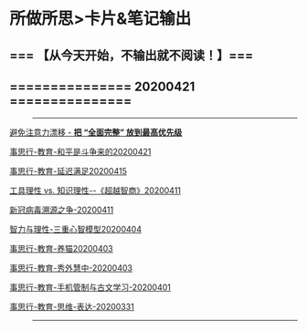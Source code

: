 # 所做所思>卡片&笔记输出

## === 【从今天开始，不输出就不阅读！】===
## =============== 20200421 ===============

> ------------------------------------------------


[避免注意力漂移 - **把 “全面完整” 放到最高优先级**](https://www.zhihu.com/people/AlliMM/pins)


[事思行-教育-和平是斗争来的20200421](https://www.zhihu.com/pin/1236040454036492288)


[事思行-教育-延迟满足20200415](https://www.zhihu.com/pin/1233886932578914304)


[工具理性 vs. 知识理性--《超越智商》20200411](https://zhuanlan.zhihu.com/p/125148955)


[新冠病毒溯源之争-20200411](https://www.zhihu.com/question/377152376/answer/1145387109)


[智力与理性-三重心智模型20200404](https://zhuanlan.zhihu.com/p/125148955)


[事思行-教育-养猫20200403](https://www.zhihu.com/pin/1229589620074979328)


[事思行-教育-秀外慧中-20200403](https://www.zhihu.com/pin/1229582867203485696)


[事思行-教育-手机管制与古文学习-20200401](https://www.zhihu.com/pin/1228685482810785792)


[事思行-教育-思维-表达-20200331](https://www.zhihu.com/pin/1228363006649651200)

> ------------------------------------------------




